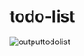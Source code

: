 # todo-list
![outputtodolist](https://github.com/Kavin2712/todo-list/assets/138111248/07bb2b75-9c9c-4ff8-9216-2ff7bfb2486c)
